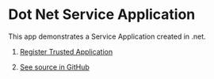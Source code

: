 # Dot Net Service Application

This app demonstrates a Service Application created in .net.

1. [Register Trusted Application](../common-tasks/register-trusted-app.md#register-service-application)

1. [See source in GitHub](https://github.com/ErpNetDocs/dev/tree/master/domain-api/samples/src/dotnet/)
